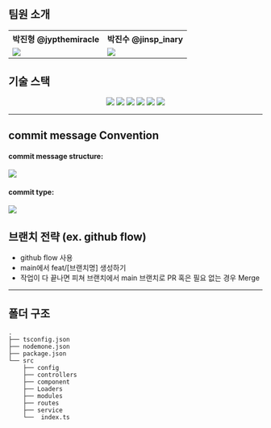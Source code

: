 ## 팀원 소개

<div align="center">
	<table>
  <th>박진형 @jypthemiracle</th>
	<th>박진수 @jinsp_inary</th>
	<tr>
		<td><img src="https://avatars.githubusercontent.com/u/41055141?v=4"></td>
		<td><img src="https://avatars.githubusercontent.com/u/45380072?v=4"></td>
	</tr>
	</table>
</div>

## 기술 스택

<div align="center">
  <img src="https://img.shields.io/badge/TypeScript-007acd?style=flat-square&logo=typescript&logoColor=white"/>
  <img src="https://img.shields.io/badge/TS--Node-3178C6?style=flat-square&logo=ts-node&logoColor=white"/>
  <img src="https://img.shields.io/badge/Nodemon-76D04B?style=flat-square&logo=Nodemon&logoColor=white"/>
  <img src="https://img.shields.io/badge/Amazon AWS-232F3E?style=flat-square&logo=AmazonAWS&logoColor=white"/>
  <img src="https://img.shields.io/badge/Yarn-2C8EBB?style=flat-square&logo=Yarn&logoColor=white"/>
  <img src="https://img.shields.io/badge/MongoDB-47A248?style=flat-square&logo=MongoDB&logoColor=white"/>
</div>

---

[//]: # (coding convention 추가하기)

## commit message Convention

#### commit message structure:
<img src="https://user-images.githubusercontent.com/45380072/169348487-ce75ba0b-7e9e-4a59-9000-917b81c45cc6.png">

#### commit type:
<img src="https://user-images.githubusercontent.com/45380072/169348532-b7379d61-cad0-4d6a-b5d6-903ae978db8b.png">

## 브랜치 전략 (ex. github flow)

- github flow 사용
- main에서 feat/[브랜치명] 생성하기
- 작업이 다 끝나면 피쳐 브랜치에서 main 브랜치로 PR 혹은 필요 없는 경우 Merge

---

## 폴더 구조

```
.
├── tsconfig.json
├── nodemone.json
├── package.json
└── src
    ├── config
    ├── controllers
    ├── component
    ├── Loaders
    ├── modules
    ├── routes
    ├── service
    └──  index.ts
```


